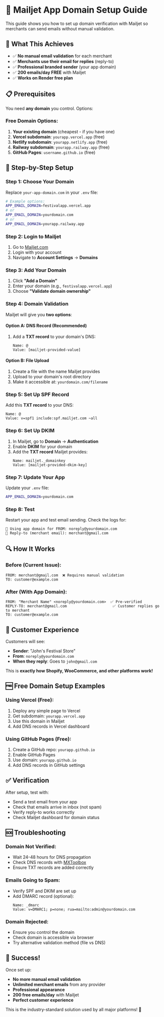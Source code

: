 # 📧 Mailjet App Domain Setup Guide

This guide shows you how to set up domain verification with Mailjet so merchants can send emails without manual validation.

## 🎯 What This Achieves

- ✅ **No manual email validation** for each merchant
- ✅ **Merchants use their email for replies** (reply-to)
- ✅ **Professional branded sender** (your app domain)
- ✅ **200 emails/day FREE** with Mailjet
- ✅ **Works on Render free plan**

## 📋 Prerequisites

You need **any domain** you control. Options:

### Free Domain Options:
1. **Your existing domain** (cheapest - if you have one)
2. **Vercel subdomain**: `yourapp.vercel.app` (free)
3. **Netlify subdomain**: `yourapp.netlify.app` (free)
4. **Railway subdomain**: `yourapp.railway.app` (free)
5. **GitHub Pages**: `username.github.io` (free)

## 🚀 Step-by-Step Setup

### Step 1: Choose Your Domain

Replace `your-app-domain.com` in your `.env` file:

```bash
# Example options:
APP_EMAIL_DOMAIN=festivalapp.vercel.app
# or
APP_EMAIL_DOMAIN=yourdomain.com
# or  
APP_EMAIL_DOMAIN=yourapp.railway.app
```

### Step 2: Login to Mailjet

1. Go to [Mailjet.com](https://app.mailjet.com/)
2. Login with your account
3. Navigate to **Account Settings** → **Domains**

### Step 3: Add Your Domain

1. Click **"Add a Domain"**
2. Enter your domain (e.g., `festivalapp.vercel.app`)
3. Choose **"Validate domain ownership"**

### Step 4: Domain Validation

Mailjet will give you **two options**:

#### Option A: DNS Record (Recommended)
1. Add a **TXT record** to your domain's DNS:
   ```
   Name: @
   Value: [mailjet-provided-value]
   ```

#### Option B: File Upload
1. Create a file with the name Mailjet provides
2. Upload to your domain's root directory
3. Make it accessible at: `yourdomain.com/filename`

### Step 5: Set Up SPF Record

Add this **TXT record** to your DNS:
```
Name: @
Value: v=spf1 include:spf.mailjet.com ~all
```

### Step 6: Set Up DKIM

1. In Mailjet, go to **Domain** → **Authentication**
2. Enable **DKIM** for your domain
3. Add the **TXT record** Mailjet provides:
   ```
   Name: mailjet._domainkey
   Value: [mailjet-provided-dkim-key]
   ```

### Step 7: Update Your App

Update your `.env` file:
```bash
APP_EMAIL_DOMAIN=yourdomain.com
```

### Step 8: Test

Restart your app and test email sending. Check the logs for:
```
📧 Using app domain for FROM: noreply@yourdomain.com
📧 Reply-to (merchant email): merchant@gmail.com
```

## 🔍 How It Works

### Before (Current Issue):
```
FROM: merchant@gmail.com  ❌ Requires manual validation
TO: customer@example.com
```

### After (With App Domain):
```
FROM: "Merchant Name" <noreply@yourdomain.com>  ✅ Pre-verified
REPLY-TO: merchant@gmail.com                     ✅ Customer replies go to merchant
TO: customer@example.com
```

## 🎨 Customer Experience

Customers will see:
- **Sender**: "John's Festival Store"
- **From**: `noreply@yourdomain.com`
- **When they reply**: Goes to `john@gmail.com`

This is **exactly how Shopify, WooCommerce, and other platforms work!**

## 🆓 Free Domain Setup Examples

### Using Vercel (Free):
1. Deploy any simple page to Vercel
2. Get subdomain: `yourapp.vercel.app`
3. Use this domain in Mailjet
4. Add DNS records in Vercel dashboard

### Using GitHub Pages (Free):
1. Create a GitHub repo: `yourapp.github.io`
2. Enable GitHub Pages
3. Use domain: `yourapp.github.io`
4. Add DNS records in GitHub settings

## ✅ Verification

After setup, test with:
- Send a test email from your app
- Check that emails arrive in inbox (not spam)
- Verify reply-to works correctly
- Check Mailjet dashboard for domain status

## 🆘 Troubleshooting

### Domain Not Verified:
- Wait 24-48 hours for DNS propagation
- Check DNS records with [MXToolbox](https://mxtoolbox.com/)
- Ensure TXT records are added correctly

### Emails Going to Spam:
- Verify SPF and DKIM are set up
- Add DMARC record (optional):
  ```
  Name: _dmarc
  Value: v=DMARC1; p=none; rua=mailto:admin@yourdomain.com
  ```

### Domain Rejected:
- Ensure you control the domain
- Check domain is accessible via browser
- Try alternative validation method (file vs DNS)

## 🎉 Success!

Once set up:
- **No more manual email validation**
- **Unlimited merchant emails** from any provider
- **Professional appearance**
- **200 free emails/day** with Mailjet
- **Perfect customer experience**

This is the industry-standard solution used by all major platforms! 🚀
